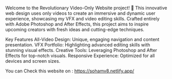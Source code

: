 Welcome to the Revolutionary Video-Only Website project! 🌟 This innovative web design uses only videos to create an immersive and dynamic user experience, showcasing my VFX and video editing skills. Crafted entirely with Adobe Photoshop and After Effects, this project aims to inspire upcoming creators with fresh ideas and cutting-edge techniques.

Key Features
All-Video Design: Unique, engaging navigation and content presentation.
VFX Portfolio: Highlighting advanced editing skills with stunning visual effects.
Creative Tools: Leveraging Photoshop and After Effects for top-notch visuals.
Responsive Experience: Optimized for all devices and screen sizes.

You can Check this website on : https://sohamv8.netlify.app/
